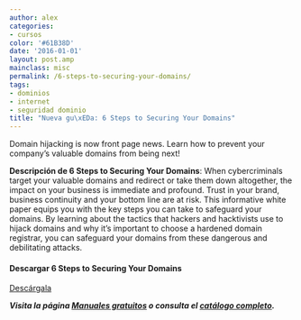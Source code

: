 ```yaml
---
author: alex
categories:
- cursos
color: '#61B38D'
date: '2016-01-01'
layout: post.amp
mainclass: misc
permalink: /6-steps-to-securing-your-domains/
tags:
- dominios
- internet
- seguridad dominio
title: "Nueva gu\xEDa: 6 Steps to Securing Your Domains"
---
```


[<amp-img on="tap:lightbox1" role="button" tabindex="0" layout="responsive" src="/img/2014/01/six-steps-to-securing-your-domains-2.png" alt="6 Steps to Securing Your Domains" width="199px" height="258px" />][1]

Domain hijacking is now front page news. Learn how to prevent your company&#8217;s valuable domains from being next!

**Descripción de 6 Steps to Securing Your Domains**: When cybercriminals target your valuable domains and redirect or take them down altogether, the impact on your business is immediate and profound. Trust in your brand, business continuity and your bottom line are at risk. This informative white paper equips you with the key steps you can take to safeguard your domains. By learning about the tactics that hackers and hacktivists use to hijack domains and why it&#8217;s important to choose a hardened domain registrar, you can safeguard your domains from these dangerous and debilitating attacks.

#### Descargar 6 Steps to Securing Your Domains

<div class="button-post">
<a href="http://elbauldelprogramador.tradepub.com/free/w_mm47/" target="_blank" class="wi-button style-3">Descárgala<i class="icon-download icon-2x"></i></a>
</div>

***Visita la página [Manuales gratuitos][2] o consulta el [catálogo completo][3].***



 [1]: http://elbauldelprogramador.tradepub.com/free/w_mm47/prgm.cgi
 [2]: https://elbauldelprogramador.com/manuales-gratuitos/
 [3]: http://elbauldelprogramador.tradepub.com/category/information-technology/1207/ "Catálogo completo de Guías gratuítas "